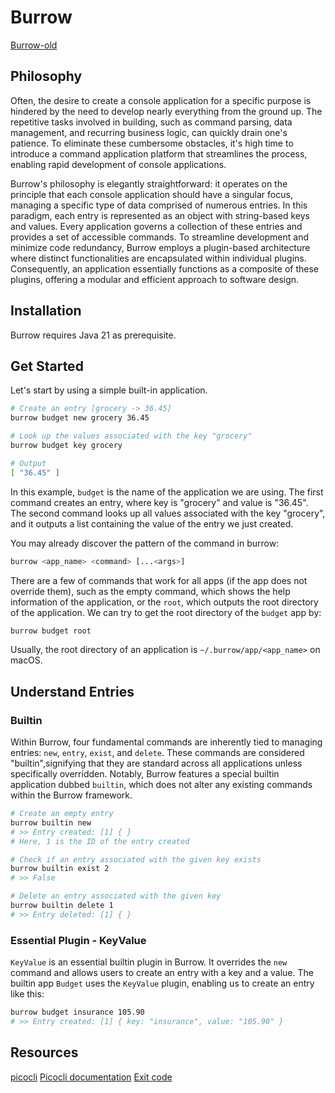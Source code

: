 # Burrow

[Burrow-old](/Users/jameschan/Git/public/burrow-new/src/main/java/burrow/core)

## Philosophy

Often, the desire to create a console application for a specific purpose is hindered by the need to develop nearly everything from the ground up. The repetitive tasks involved in building, such as command parsing, data management, and recurring business logic, can quickly drain one's patience. To eliminate these cumbersome obstacles, it's high time to introduce a command application platform that streamlines the process, enabling rapid development of console applications.

Burrow's philosophy is elegantly straightforward: it operates on the principle that each console application should have a singular focus, managing a specific type of data comprised of numerous entries. In this paradigm, each entry is represented as an object with string-based keys and values. Every application governs a collection of these entries and provides a set of accessible commands. To streamline development and minimize code redundancy, Burrow employs a plugin-based architecture where distinct functionalities are encapsulated within individual plugins. Consequently, an application essentially functions as a composite of these plugins, offering a modular and efficient approach to software design.

## Installation

Burrow requires Java 21 as prerequisite.

## Get Started

Let's start by using a simple built-in application.

```bash
# Create an entry [grocery -> 36.45]
burrow budget new grocery 36.45

# Look up the values associated with the key "grocery"
burrow budget key grocery

# Output
[ "36.45" ]
```

In this example, `budget` is the name of the application we are using. The first command creates an entry, where key is "grocery" and value is "36.45". The second command looks up all values associated with the key "grocery", and it outputs a list containing the value of the entry we just created.

You may already discover the pattern of the command in burrow:

~~~bash
burrow <app_name> <command> [...<args>]
~~~

There are a few of commands that work for all apps (if the app does not override them), such as the empty command, which shows the help information of the application, or the `root`, which outputs the root directory of the application. We can try to get the root directory of the `budget` app by:

~~~ bash
burrow budget root
~~~

Usually, the root directory of an application is `~/.burrow/app/<app_name>` on macOS.

## Understand Entries

### Builtin

Within Burrow, four fundamental commands are inherently tied to managing entries: `new`, `entry`, `exist`, and `delete`. These commands are considered "builtin",signifying that they are standard across all applications unless specifically overridden. Notably, Burrow features a special builtin application dubbed `builtin`, which does not alter any existing commands within the Burrow framework.

```bash
# Create an empty entry
burrow builtin new
# >> Entry created: [1] { }
# Here, 1 is the ID of the entry created

# Check if an entry associated with the given key exists
burrow builtin exist 2
# >> False

# Delete an entry associated with the given key
burrow builtin delete 1
# >> Entry deleted: [1] { }
```

### Essential Plugin - KeyValue

`KeyValue` is an essential builtin plugin in Burrow. It overrides the `new` command and allows users to create an entry with a key and a value. The builtin app `Budget` uses the `KeyValue` plugin, enabling us to create an entry like this:

```bash
burrow budget insurance 105.90
# >> Entry created: [1] { key: "insurance", value: "105.90" }
```

## Resources

[picocli](https://github.com/remkop/picocli)
[Picocli documentation](https://picocli.info)
[Exit code](https://hpc-discourse.usc.edu/t/exit-codes-and-their-meanings/414)

